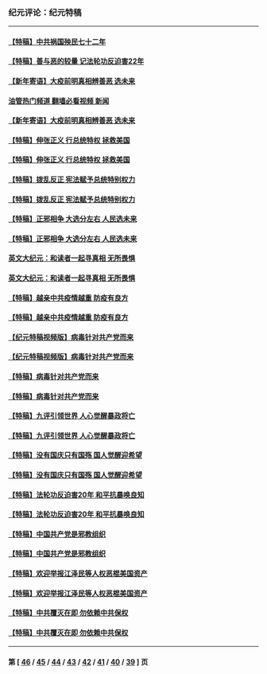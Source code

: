 ### 纪元评论：纪元特稿
---
#### [【特稿】中共祸国殃民七十二年](../../pages/nsc424/n13272607.md?12160330) 
#### [【特稿】善与恶的较量 记法轮功反迫害22年](../../pages/nsc424/n13086597.md?12160330) 
#### [【新年寄语】大疫前明真相辨善恶 选未来](../../pages/nsc424/n12660855.md?12160330) 
#### [油管热门频道 翻墙必看视频 新闻](ok?12160330)
#### [【新年寄语】大疫前明真相辨善恶 选未来](../../pages/nsc424/n12660855.md?12160330) 
#### [【特稿】伸张正义 行总统特权 拯救美国](../../pages/nsc424/n12616806.md?12160330) 
#### [【特稿】伸张正义 行总统特权 拯救美国](../../pages/nsc424/n12616806.md?12160330) 
#### [【特稿】拨乱反正 宪法赋予总统特别权力](../../pages/nsc424/n12598306.md?12160330) 
#### [【特稿】拨乱反正 宪法赋予总统特别权力](../../pages/nsc424/n12598306.md?12160330) 
#### [【特稿】正邪相争 大选分左右 人民选未来](../../pages/nsc424/n12545208.md?12160330) 
#### [【特稿】正邪相争 大选分左右 人民选未来](../../pages/nsc424/n12545208.md?12160330) 
#### [英文大纪元：和读者一起寻真相 无所畏惧](../../pages/nsc424/n12542027.md?12160330) 
#### [英文大纪元：和读者一起寻真相 无所畏惧](../../pages/nsc424/n12542027.md?12160330) 
#### [【特稿】越亲中共疫情越重 防疫有良方](../../pages/nsc424/n12042989.md?12160330) 
#### [【特稿】越亲中共疫情越重 防疫有良方](../../pages/nsc424/n12042989.md?12160330) 
#### [【纪元特稿视频版】病毒针对共产党而来](../../pages/nsc424/n11977328.md?12160330) 
#### [【纪元特稿视频版】病毒针对共产党而来](../../pages/nsc424/n11977328.md?12160330) 
#### [【特稿】病毒针对共产党而来](../../pages/nsc424/n11928818.md?12160330) 
#### [【特稿】病毒针对共产党而来](../../pages/nsc424/n11928818.md?12160330) 
#### [【特稿】九评引领世界 人心觉醒暴政将亡](../../pages/nsc424/n11660496.md?12160330) 
#### [【特稿】九评引领世界 人心觉醒暴政将亡](../../pages/nsc424/n11660496.md?12160330) 
#### [【特稿】没有国庆只有国殇 国人觉醒迎希望](../../pages/nsc424/n11549354.md?12160330) 
#### [【特稿】没有国庆只有国殇 国人觉醒迎希望](../../pages/nsc424/n11549354.md?12160330) 
#### [【特稿】法轮功反迫害20年 和平抗暴唤良知](../../pages/nsc424/n11389135.md?12160330) 
#### [【特稿】法轮功反迫害20年 和平抗暴唤良知](../../pages/nsc424/n11389135.md?12160330) 
#### [【特稿】中国共产党是邪教组织](../../pages/nsc424/n11355551.md?12160330) 
#### [【特稿】中国共产党是邪教组织](../../pages/nsc424/n11355551.md?12160330) 
#### [【特稿】欢迎举报江泽民等人权恶棍美国资产](../../pages/nsc424/n11303040.md?12160330) 
#### [【特稿】欢迎举报江泽民等人权恶棍美国资产](../../pages/nsc424/n11303040.md?12160330) 
#### [【特稿】中共覆灭在即 勿依赖中共保权](../../pages/nsc424/n11278510.md?12160330) 
#### [【特稿】中共覆灭在即 勿依赖中共保权](../../pages/nsc424/n11278510.md?12160330) 

---
#### 第 [ [46](./46.md?12160330) / [45](./45.md?12160330) / [44](./44.md?12160330) / [43](./43.md?12160330) / [42](./42.md?12160330) / [41](./41.md?12160330) / [40](./40.md?12160330) / [39](./39.md?12160330) ] 页
